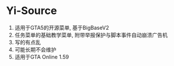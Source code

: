 # Yi-Source
1. 适用于GTA5的开源菜单, 基于BigBaseV2
2. 任务菜单的基础教学菜单, 附带举报保护与脚本事件自动崩溃广告机
3. 写的有点乱
4. 可能长期不会维护
5. 适用于GTA Online 1.59
